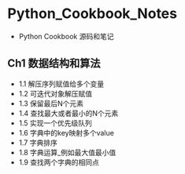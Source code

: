 # Python_Cookbook_Notes

- Python Cookbook 源码和笔记

## Ch1 数据结构和算法
- 1.1 解压序列赋值给多个变量
- 1.2 可迭代对象解压赋值
- 1.3 保留最后N个元素
- 1.4 查找最大或者最小的N个元素
- 1.5 实现一个优先级队列
- 1.6 字典中的key映射多个value
- 1.7 字典排序
- 1.8 字典运算_例如最大值最小值
- 1.9 查找两个字典的相同点